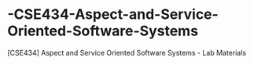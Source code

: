 # -CSE434-Aspect-and-Service-Oriented-Software-Systems
[CSE434] Aspect and Service Oriented Software Systems - Lab Materials
